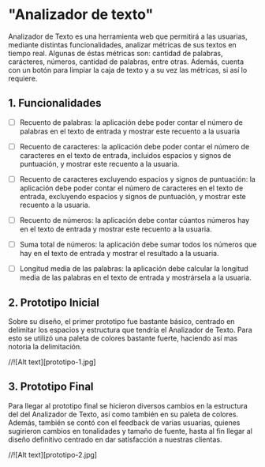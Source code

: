 # "Analizador de texto"

Analizador de Texto es una herramienta web que permitirá a las usuarias, mediante distintas funcionalidades, analizar métricas de sus textos en tiempo real. Algunas de éstas métricas son: cantidad de palabras, carácteres, números, cantidad de palabras, entre otras. 
Además, cuenta con un botón para limpiar la caja de texto y a su vez las métricas, si así lo requiere.


## 1. Funcionalidades

  - [ ] Recuento de palabras: la aplicación debe poder contar el número de palabras en el texto de entrada y mostrar este recuento a la usuaria

  - [ ] Recuento de caracteres: la aplicación debe poder contar el número de caracteres en el texto de entrada, incluidos espacios y signos de puntuación, y mostrar este recuento a la usuaria.

  - [ ] Recuento de caracteres excluyendo espacios y signos de puntuación: la aplicación debe poder contar el número de caracteres en el texto de entrada, excluyendo espacios y signos de puntuación, y mostrar este recuento a la usuaria.

  - [ ] Recuento de números: la aplicación debe contar cúantos números hay en el texto de entrada y mostrar este recuento a la usuaria.

  - [ ] Suma total de números: la aplicación debe sumar todos los números que hay en el texto de entrada y mostrar el resultado a la usuaria.

  - [ ] Longitud media de las palabras: la aplicación debe calcular la longitud media de las palabras en el texto de entrada y mostrársela a la usuaria.

## 2. Prototipo Inicial

Sobre su diseño, el primer prototipo fue bastante básico, centrado en delimitar los espacios y estructura que tendría el Analizador de Texto. Para esto se utilizó una paleta de colores bastante fuerte, haciendo así mas notoria la delimitación. 

//![Alt text][prototipo-1.jpg]





## 3. Prototipo Final

Para llegar al prototipo final se hicieron diversos cambios en la estructura del del Analizador de Texto, así como también en su paleta de colores. Además, también se contó con el feedback de varias usuarias, quienes sugirieron cambios en tonalidades y tamaño de fuente, hasta al fin llegar al diseño definitivo centrado en dar satisfacción a nuestras clientas.


//![Alt text][prototipo-2.jpg]








